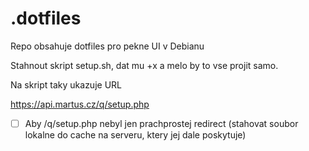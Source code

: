 # .dotfiles
Repo obsahuje dotfiles pro pekne UI v Debianu

Stahnout skript setup.sh, dat mu +x a melo by to vse projit samo.

Na skript taky ukazuje URL

https://api.martus.cz/q/setup.php
- [ ] Aby /q/setup.php nebyl jen prachprostej redirect (stahovat soubor lokalne do cache na serveru, ktery jej dale poskytuje)
